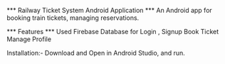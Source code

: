 
*** Railway Ticket System Android Application ***
    An Android app for booking train tickets, managing reservations.

*** Features ***
    Used Firebase Database for Login , Signup
    Book Ticket
    Manage Profile    

Installation:-
    Download and Open in Android Studio, and run.

